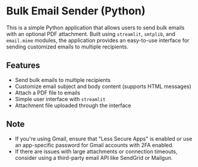 # Bulk Email Sender (Python)

This is a simple Python application that allows users to send bulk emails with an optional PDF attachment. Built using `streamlit`, `smtplib`, and `email.mime` modules, the application provides an easy-to-use interface for sending customized emails to multiple recipients.

## Features

- Send bulk emails to multiple recipients
- Customize email subject and body content (supports HTML messages)
- Attach a PDF file to emails
- Simple user interface with `streamlit`
- Attachment file uploaded through the interface

## Note

- If you're using Gmail, ensure that "Less Secure Apps" is enabled or use an app-specific password for Gmail accounts with 2FA enabled.
- If there are issues with large attachments or connection timeouts, consider using a third-party email API like SendGrid or Mailgun.


